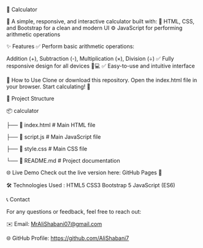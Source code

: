 🧮 Calculator

🌟 A simple, responsive, and interactive calculator built with:
🎨 HTML, CSS, and Bootstrap for a clean and modern UI
⚙️ JavaScript for performing arithmetic operations

✨ Features
✅ Perform basic arithmetic operations:

Addition (+), Subtraction (-), Multiplication (×), Division (÷)
✅ Fully responsive design for all devices 📱💻
✅ Easy-to-use and intuitive interface

🚀 How to Use
Clone or download this repository.
Open the index.html file in your browser.
Start calculating! 🎉

📂 Project Structure


📦 calculator

├── 📄 index.html       # Main HTML file

├── 📄 script.js       # Main JavaScript file

├── 📄 style.css       # Main CSS file

└── 📄 README.md       # Project documentation


🌐 Live Demo
Check out the live version here: GitHub Pages 🚀

🛠️ Technologies Used :
HTML5
CSS3
Bootstrap 5
JavaScript (ES6)

📞 Contact

For any questions or feedback, feel free to reach out:

✉️ Email: MrAliShabani07@gmail.com

🌐 GitHub Profile: https://github.com/AliShabani7

